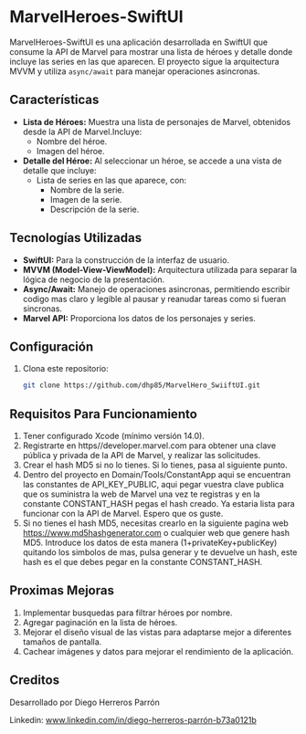 # MarvelHeroes-SwiftUI

MarvelHeroes-SwiftUI es una aplicación desarrollada en SwiftUI que consume la API de Marvel para mostrar una lista de héroes y detalle donde incluye las series en las que aparecen. El proyecto sigue la arquitectura MVVM y utiliza `async/await` para manejar operaciones asincronas.

## Características

- **Lista de Héroes:** Muestra una lista de personajes de Marvel, obtenidos desde la API de Marvel.Incluye:
  - Nombre del héroe.
  - Imagen del héroe.
- **Detalle del Héroe:** Al seleccionar un héroe, se accede a una vista de detalle que incluye:
  - Lista de series en las que aparece, con:
    - Nombre de la serie.
    - Imagen de la serie.
    - Descripción de la serie.

## Tecnologías Utilizadas

- **SwiftUI:** Para la construcción de la interfaz de usuario.
- **MVVM (Model-View-ViewModel):** Arquitectura utilizada para separar la lógica de negocio de la presentación.
- **Async/Await:** Manejo de operaciones asincronas, permitiendo escribir codigo mas claro y legible al pausar y reanudar tareas como si fueran sincronas.
- **Marvel API:** Proporciona los datos de los personajes y series.

## Configuración

1. Clona este repositorio:
   ```bash
   git clone https://github.com/dhp85/MarvelHero_SwiiftUI.git

## Requisitos Para Funcionamiento

1. Tener configurado Xcode (mínimo versión 14.0).
2. Registrarte en https//developer.marvel.com para obtener una clave pública y privada de la API de Marvel, y realizar las solicitudes.
3. Crear el hash MD5 si no lo tienes. Si lo tienes, pasa al siguiente punto.
4. Dentro del proyecto en Domain/Tools/ConstantApp aqui se encuentran las constantes de API_KEY_PUBLIC, aqui pegar vuestra clave publica que os suministra la web de Marvel una vez te registras y en la constante CONSTANT_HASH pegas el hash creado. Ya estaria lista para funcionar con la API de Marvel. Espero que os guste.
5. Si no tienes el hash MD5, necesitas crearlo en la siguiente pagina web https://www.md5hashgenerator.com o cualquier web que genere hash MD5. Introduce los datos de esta manera (1+privateKey+publicKey) quitando los simbolos de mas, pulsa generar y te devuelve un hash, este hash es el que debes pegar en la constante CONSTANT_HASH.


## Proximas Mejoras

1. Implementar busquedas para filtrar héroes por nombre.
2. Agregar paginación en la lista de héroes.
3. Mejorar el diseño visual de las vistas para adaptarse mejor a diferentes tamaños de pantalla.
4. Cachear imágenes y datos para mejorar el rendimiento de la aplicación.

## Creditos

 Desarrollado por Diego Herreros Parrón

Linkedin: www.linkedin.com/in/diego-herreros-parrón-b73a0121b

